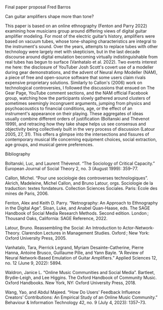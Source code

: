 Final paper proposal
Fred Barros

Can guitar amplifiers shape more than tone?

This paper is based on an online ethnography (Fenton and Parry 2022) examining how musicians group around differing views of digital guitar amplifier modeling. For most of the electric guitar’s history, amplifiers were based on vacuum tubes, whose tone-shaping characteristics are integral to the instrument's sound. Over the years, attempts to replace tubes with other technology were largely met with skepticism, but in the last decade discourse around digital emulation becoming virtually indistinguishable from real tubes has begun to surface (Vanhatalo et al. 2022). Two events interest me here: the disclosure of YouTuber Josh Scott's covert use of a modeller during gear demonstrations, and the advent of Neural Amp Modeller (NAM), a piece of free and open-source software that some users claim rivals expensive proprietary solutions. Similarly to Callon's (2006) work on technological controversies, I followed the discussions that ensued on The Gear Page, YouTube comment sections, and the NAM official Facebook group, watching how the participants slowly gathered around clusters of sometimes seemingly incongruent arguments, jumping from physics and psychoacoustics to financial conditions, age, or the effect of an instrument's appearance on their playing. These aggregates of ideas usually combine different orders of justification (Boltanski and Thévenot 1999), and retracing how they take shape helps us see consensus and objectivity being collectively built in the very process of discussion (Latour 2005, 27, 31). This offers a glimpse into the intersections and fissures of contemporary musical life concerning equipment choices, social extraction, age groups, and musical genre preferences.

Bibliography

Boltanski, Luc, and Laurent Thévenot. “The Sociology of Critical Capacity.” European Journal of Social Theory 2, no. 3 (August 1999): 359–77.

Callon, Michel. “Pour une sociologie des controverses technologiques”. Akrich, Madeleine, Michel Callon, and Bruno Latour, orgs. Sociologie de la traduction: textes fondateurs. Collection Sciences Sociales. Paris: Ecole des mines de Paris, 2006.

Fenton, Alex and Keith D. Parry. “Netnography: An Approach to Ethnography in the Digital Age”. Sloan, Luke, and Anabel Quan-Haase, eds. The SAGE Handbook of Social Media Research Methods. Second edition. London ; Thousand Oaks, California: SAGE Reference, 2022.

Latour, Bruno. Reassembling the Social: An Introduction to Actor-Network-Theory. Clarendon Lectures in Management Studies. Oxford ; New York: Oxford University Press, 2005.

Vanhatalo, Tara, Pierrick Legrand, Myriam Desainte-Catherine, Pierre Hanna, Antoine Brusco, Guillaume Pille, and Yann Bayle. “A Review of Neural Network-Based Emulation of Guitar Amplifiers.” Applied Sciences 12, no. 12 (June 9, 2022): 5894.

Waldron, Janice L. “Online Music Communities and Social Media”. Bartleet, Brydie-Leigh, and Lee Higgins. The Oxford Handbook of Community Music. Oxford Handbooks. New York, NY: Oxford University Press, 2018.

Wang, Yao, and Abdul Majeed. “How Do Users' Feedback Influence Creators’ Contributions: An Empirical Study of an Online Music Community.” Behaviour & Information Technology 42, no. 9 (July 4, 2023): 1357–73.








